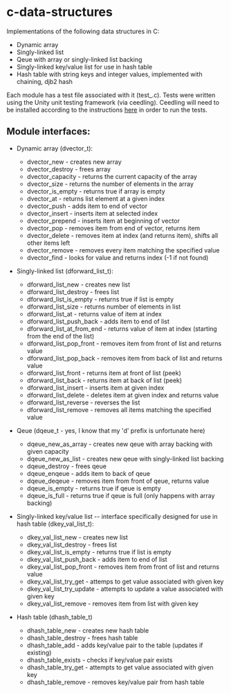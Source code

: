 # c-data-structures
Implementations of the following data structures in C:
  - Dynamic array
  - Singly-linked list
  - Qeue with array or singly-linked list backing
  - Singly-linked key/value list for use in hash table
  - Hash table with string keys and integer values, implemented with chaining, djb2 hash

Each module has a test file associated with it (test_<module name>.c). Tests were written using the Unity unit testing framework (via ceedling). Ceedling will need to be installed according to the instructions [here](https://github.com/ThrowTheSwitch/Ceedling) in order to run the tests.

## Module interfaces:
  - Dynamic array (dvector_t):
    - dvector_new - creates new array
    - dvector_destroy - frees array
    - dvector_capacity - returns the current capacity of the array
    - dvector_size - returns the number of elements in the array
    - dvector_is_empty - returns true if array is empty
    - dvector_at - returns list element at a given index
    - dvector_push - adds item to end of vector
    - dvector_insert - inserts item at selected index
    - dvector_prepend - inserts item at beginning of vector
    - dvector_pop - removes item from end of vector, returns item
    - dvector_delete - removes item at index (and returns item), shifts all other items left
    - dvector_remove - removes every item matching the specified value
    - dvector_find - looks for value and returns index (-1 if not found)
    
  - Singly-linked list (dforward_list_t):
    - dforward_list_new - creates new list
    - dforward_list_destroy - frees list
    - dforward_list_is_empty - returns true if list is empty
    - dforward_list_size - returns number of elements in list
    - dforward_list_at - returns value of item at index
    - dforward_list_push_back - adds item to end of list
    - dforward_list_at_from_end - returns value of item at index (starting from the end of the list)
    - dforward_list_pop_front - removes item from front of list and returns value
    - dforward_list_pop_back - removes item from back of list and returns value
    - dforward_list_front - returns item at front of list (peek)
    - dforward_list_back - returns item at back of list (peek)
    - dforward_list_insert - inserts item at given index
    - dforward_list_delete - deletes item at given index and returns value
    - dforward_list_reverse - reverses the list
    - dforward_list_remove - removes all items matching the specified value
    
  - Qeue (dqeue_t - yes, I know that my 'd' prefix is unfortunate here)
    - dqeue_new_as_array - creates new qeue with array backing with given capacity
    - dqeue_new_as_list - creates new qeue with singly-linked list backing
    - dqeue_destroy - frees qeue
    - dqeue_enqeue - adds item to back of qeue
    - dqeue_deqeue - removes item from front of qeue, returns value
    - dqeue_is_empty - returns true if qeue is empty
    - dqeue_is_full - returns true if qeue is full (only happens with array backing)
    
  - Singly-linked key/value list -- interface specifically designed for use in hash table (dkey_val_list_t):
    - dkey_val_list_new - creates new list
    - dkey_val_list_destroy - frees list
    - dkey_val_list_is_empty - returns true if list is empty
    - dkey_val_list_push_back - adds item to end of list
    - dkey_val_list_pop_front - removes item from front of list and returns value
    - dkey_val_list_try_get - attemps to get value associated with given key
    - dkey_val_list_try_update - attempts to update a value associated with given key
    - dkey_val_list_remove - removes item from list with given key
    
  - Hash table (dhash_table_t)
    - dhash_table_new - creates new hash table
    - dhash_table_destroy - frees hash table
    - dhash_table_add - adds key/value pair to the table (updates if existing)
    - dhash_table_exists - checks if key/value pair exists
    - dhash_table_try_get - attempts to get value associated with given key
    - dhash_table_remove - removes key/value pair from hash table
